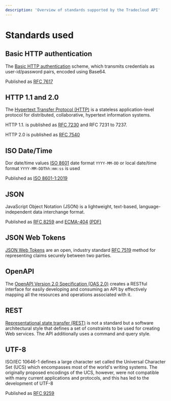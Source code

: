```yaml
---
description: 'Overview of standards supported by the Tradecloud API'
---
```


# Standards used

## Basic HTTP authentication

The [Basic HTTP authentication](https://en.wikipedia.org/wiki/Basic_access_authentication) scheme, which transmits credentials as user-id/password pairs, encoded using Base64.

Published as [RFC 7617](https://tools.ietf.org/html/rfc7617)

## HTTP 1.1 and 2.0

The [Hypertext Transfer Protocol (HTTP)](https://en.wikipedia.org/wiki/Hypertext_Transfer_Protocol) is a stateless application-level protocol for distributed, collaborative, hypertext information systems.

HTTP 1.1. is published as [RFC 7230](https://tools.ietf.org/html/rfc7230) and RFC 7231 to 7237.

HTTP 2.0 is published as [RFC 7540](https://tools.ietf.org/html/rfc7540)

## ISO Date/Time

Dor date/time values [ISO 8601](https://en.wikipedia.org/wiki/ISO_8601) date format `YYYY-MM-DD` or local date/time format `YYYY-MM-DDThh:mm:ss` is used

Published as [ISO 8601-1:2019](https://www.iso.org/standard/70907.htm)

## JSON

JavaScript Object Notation (JSON) is a lightweight, text-based, language-independent data interchange format.

Published as [RFC 8259](https://tools.ietf.org/html/rfc8259) and [ECMA-404](https://www.ecma-international.org/publications/standards/Ecma-404.htm) [(PDF)](https://www.ecma-international.org/publications/files/ECMA-ST/ECMA-404.pdf)

## JSON Web Tokens

[JSON Web Tokens](https://jwt.io/) are an open, industry standard [RFC 7519](https://tools.ietf.org/html/rfc7519) method for representing claims securely between two parties.

## OpenAPI

The [OpenAPI Version 2.0 Specification (OAS 2.0)](https://swagger.io/specification/v2/) creates a RESTful interface for easily developing and consuming an API by effectively mapping all the resources and operations associated with it.

## REST

[Representational state transfer (REST)](https://en.wikipedia.org/wiki/Representational_state_transfer
) is not a standard but a software architectural style that defines a set of constraints to be used for creating Web services. The API additionally uses a command and query style.

## UTF-8

ISO/IEC 10646-1 defines a large character set called the Universal Character Set (UCS) which encompasses most of the world's writing systems.  The originally proposed encodings of the UCS, however, were not compatible with many current applications and protocols, and this has led to the development of UTF-8

Published as [RFC 9259](https://tools.ietf.org/html/rfc8259#section-8.1)
